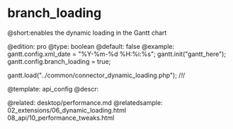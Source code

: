 branch_loading
=============
@short:enables the dynamic loading in the Gantt chart
	
@edition: pro
@type: boolean
@default: false
@example:
gantt.config.xml_date = "%Y-%m-%d %H:%i:%s";
gantt.init("gantt_here");
gantt.config.branch_loading = true;
		
gantt.load("../common/connector_dynamic_loading.php"); /*!*/

@template:	api_config
@descr:


@related:
	desktop/performance.md
@relatedsample:
	02_extensions/06_dynamic_loading.html
	08_api/10_performance_tweaks.html	
